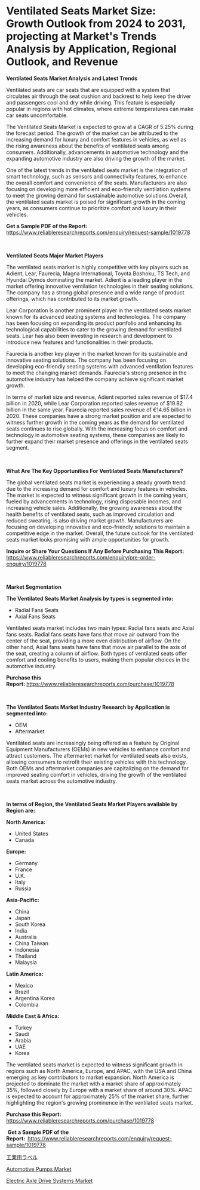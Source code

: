 <p><h1>Ventilated Seats Market Size: Growth Outlook from 2024 to 2031, projecting at Market's Trends Analysis by Application, Regional Outlook, and Revenue</h1></p><p><strong>Ventilated Seats Market Analysis and Latest Trends</strong></p>
<p><p>Ventilated seats are car seats that are equipped with a system that circulates air through the seat cushion and backrest to help keep the driver and passengers cool and dry while driving. This feature is especially popular in regions with hot climates, where extreme temperatures can make car seats uncomfortable.</p><p>The Ventilated Seats Market is expected to grow at a CAGR of 5.25% during the forecast period. The growth of the market can be attributed to the increasing demand for luxury and comfort features in vehicles, as well as the rising awareness about the benefits of ventilated seats among consumers. Additionally, advancements in automotive technology and the expanding automotive industry are also driving the growth of the market.</p><p>One of the latest trends in the ventilated seats market is the integration of smart technology, such as sensors and connectivity features, to enhance the overall comfort and convenience of the seats. Manufacturers are also focusing on developing more efficient and eco-friendly ventilation systems to meet the growing demand for sustainable automotive solutions.Overall, the ventilated seats market is poised for significant growth in the coming years, as consumers continue to prioritize comfort and luxury in their vehicles.</p></p>
<p><strong>Get a Sample PDF of the Report:&nbsp;</strong> <a href="https://www.reliableresearchreports.com/enquiry/request-sample/1019778">https://www.reliableresearchreports.com/enquiry/request-sample/1019778</a></p>
<p>&nbsp;</p>
<p><strong>Ventilated Seats Major Market Players</strong></p>
<p><p>The ventilated seats market is highly competitive with key players such as Adient, Lear, Faurecia, Magna International, Toyota Boshoku, TS Tech, and Hyundai Dymos dominating the market. Adient is a leading player in the market offering innovative ventilation technologies in their seating solutions. The company has a strong global presence and a wide range of product offerings, which has contributed to its market growth.</p><p>Lear Corporation is another prominent player in the ventilated seats market known for its advanced seating systems and technologies. The company has been focusing on expanding its product portfolio and enhancing its technological capabilities to cater to the growing demand for ventilated seats. Lear has also been investing in research and development to introduce new features and functionalities in their products.</p><p>Faurecia is another key player in the market known for its sustainable and innovative seating solutions. The company has been focusing on developing eco-friendly seating systems with advanced ventilation features to meet the changing market demands. Faurecia's strong presence in the automotive industry has helped the company achieve significant market growth.</p><p>In terms of market size and revenue, Adient reported sales revenue of $17.4 billion in 2020, while Lear Corporation reported sales revenue of $19.82 billion in the same year. Faurecia reported sales revenue of €14.65 billion in 2020. These companies have a strong market position and are expected to witness further growth in the coming years as the demand for ventilated seats continues to rise globally. With the increasing focus on comfort and technology in automotive seating systems, these companies are likely to further expand their market presence and offerings in the ventilated seats segment.</p></p>
<p>&nbsp;</p>
<p><strong>What Are The Key Opportunities For Ventilated Seats Manufacturers?</strong></p>
<p><p>The global ventilated seats market is experiencing a steady growth trend due to the increasing demand for comfort and luxury features in vehicles. The market is expected to witness significant growth in the coming years, fueled by advancements in technology, rising disposable incomes, and increasing vehicle sales. Additionally, the growing awareness about the health benefits of ventilated seats, such as improved circulation and reduced sweating, is also driving market growth. Manufacturers are focusing on developing innovative and eco-friendly solutions to maintain a competitive edge in the market. Overall, the future outlook for the ventilated seats market looks promising with ample opportunities for growth.</p></p>
<p><strong>Inquire or Share Your Questions If Any Before Purchasing This Report:</strong> <a href="https://www.reliableresearchreports.com/enquiry/pre-order-enquiry/1019778">https://www.reliableresearchreports.com/enquiry/pre-order-enquiry/1019778</a></p>
<p>&nbsp;</p>
<p><strong>Market Segmentation</strong></p>
<p><strong>The Ventilated Seats Market Analysis by types is segmented into:</strong></p>
<p><ul><li>Radial Fans Seats</li><li>Axial Fans Seats</li></ul></p>
<p><p>Ventilated seats market includes two main types: Radial fans seats and Axial fans seats. Radial fans seats have fans that move air outward from the center of the seat, providing a more even distribution of airflow. On the other hand, Axial fans seats have fans that move air parallel to the axis of the seat, creating a column of airflow. Both types of ventilated seats offer comfort and cooling benefits to users, making them popular choices in the automotive industry.</p></p>
<p><strong>Purchase this Report:&nbsp;</strong><a href="https://www.reliableresearchreports.com/purchase/1019778">https://www.reliableresearchreports.com/purchase/1019778</a></p>
<p>&nbsp;</p>
<p><strong>The Ventilated Seats Market Industry Research by Application is segmented into:</strong></p>
<p><ul><li>OEM</li><li>Aftermarket</li></ul></p>
<p><p>Ventilated seats are increasingly being offered as a feature by Original Equipment Manufacturers (OEMs) in new vehicles to enhance comfort and attract customers. The aftermarket market for ventilated seats also exists, allowing consumers to retrofit their existing vehicles with this technology. Both OEMs and aftermarket companies are capitalizing on the demand for improved seating comfort in vehicles, driving the growth of the ventilated seats market across the automotive industry.</p></p>
<p>&nbsp;</p>
<p><strong>In terms of Region, the Ventilated Seats Market Players available by Region are:</strong></p>
<p>
    <p> <strong> North America: </strong>
        <ul>
            <li>United States</li>
            <li>Canada</li>
        </ul>
        </p> 
    <p> <strong> Europe: </strong>
        <ul>
            <li>Germany</li>
            <li>France</li>
            <li>U.K.</li>
            <li>Italy</li>
            <li>Russia</li>
        </ul>
        </p> 
    <p> <strong> Asia-Pacific: </strong>
        <ul>
            <li>China</li>
            <li>Japan</li>
            <li>South Korea</li>
            <li>India</li>
            <li>Australia</li>
            <li>China Taiwan</li>
            <li>Indonesia</li>
            <li>Thailand</li>
            <li>Malaysia</li>
        </ul>
        </p> 
    <p> <strong> Latin America: </strong>
        <ul>
            <li>Mexico</li>
            <li>Brazil</li>
            <li>Argentina Korea</li>
            <li>Colombia</li>
        </ul>
        </p> 
    <p> <strong> Middle East & Africa: </strong>
        <ul>
            <li>Turkey</li>
            <li>Saudi</li>
            <li>Arabia</li>
            <li>UAE</li>
            <li>Korea</li>
        </ul>
    </p>
    </p>
<p><p>The ventilated seats market is expected to witness significant growth in regions such as North America, Europe, and APAC, with the USA and China emerging as key contributors to market expansion. North America is projected to dominate the market with a market share of approximately 35%, followed closely by Europe with a market share of around 30%. APAC is expected to account for approximately 25% of the market share, further highlighting the region's growing prominence in the ventilated seats market.</p></p>
<p><strong>Purchase this Report: </strong><a href="https://www.reliableresearchreports.com/purchase/1019778">https://www.reliableresearchreports.com/purchase/1019778</a></p>
<p>&nbsp;<strong>Get a Sample PDF of the Report:&nbsp;&nbsp;</strong><a href="https://www.reliableresearchreports.com/enquiry/request-sample/1019778">https://www.reliableresearchreports.com/enquiry/request-sample/1019778</a></p>
<p><strong></strong></p>
<p><p><a href="https://medium.com/@noreneward2023/%E5%B7%A5%E6%A5%AD%E7%94%A8%E3%83%A9%E3%83%99%E3%83%AB%E5%B8%82%E5%A0%B4-2031%E5%B9%B4%E3%81%BE%E3%81%A7%E3%81%AE%E3%83%88%E3%83%AC%E3%83%B3%E3%83%89-%E4%BA%88%E6%B8%AC-%E7%AB%B6%E4%BA%89%E5%88%86%E6%9E%90-da4202661099">工業用ラベル</a></p><p><a href="https://github.com/nicoletavirag/Market-Research-Report-List-2/blob/main/automotive-pumps-market.md">Automotive Pumps Market</a></p><p><a href="https://github.com/redneck06/Market-Research-Report-List-2/blob/main/electric-axle-drive-systems-market.md">Electric Axle Drive Systems Market</a></p></p>